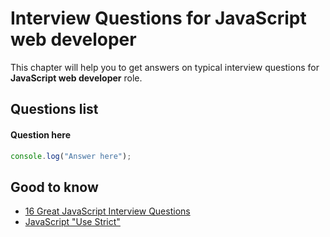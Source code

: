 Interview Questions for JavaScript web developer
=========


This chapter will help you to get answers on typical interview questions for **JavaScript web developer** role.


Questions list
---------


#### Question here

```javascript
console.log("Answer here");
```


Good to know
---------

 * [16 Great JavaScript Interview Questions](http://www.toptal.com/javascript/interview-questions)
 * [JavaScript "Use Strict"](http://www.w3schools.com/js/js_strict.asp)
